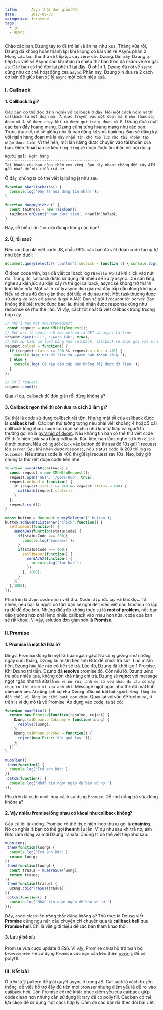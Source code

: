 ```yaml
---
title:      Asyn thật đơn giản(P2)
date:       2017-09-30
categories: frontend
tags:
  - js
  - async
---
```


Chào các bạn, Dzung tay to đã trở lại và ăn hại như xưa. Tháng vừa rồi, Dzung đã không hoàn thành kpi khi không có bài viết về Async phần 2. Mong các bạn tha thứ và tiếp tục cày view cho Dzung. Bài này, Dzung lại tiếp tục viết về Async sau khi nhận ra nhiều thứ bản thân đã nhầm về em gái Js. Các bạn có thể đọc lại phần 1 [tại đây](/2017/07/async-simple/). Ở phần 1, Dzung đã nói về `async` cũng như cơ chế hoạt động của `async`. Phần này, Dzung xin đưa ra 2 cách cơ bản để giúp bạn xử lý `async` một cách hiệu quả. 
<!--more-->
### I. Callback
#### 1. Callback là gì?
Các bạn có thể đọc định nghĩa về callback [ở đây](https://en.wikipedia.org/wiki/Callback_%28computer_programming%29). Nói một cách nôm na thì `callback là một đoạn mã  A được truyền vào một đoạn mã B như tham số, đoạn mã A sẽ được chạy khi nó được gọi trong đoạn mã B`. Dzung đoán mặt các bạn đầy hoang mang. Dzung cũng từng hoang mang như các bạn. Trong thực tế, nó sẽ giống như là bạn đăng ký sms banking. Bạn sẽ đăng ký với ngân hàng đoạn mã là `mày nhắn tin cho tao lúc nào tài khoản tao nhận được tiền`. Vì thế nên, mỗi lần lương được chuyển vào tài khoản của bạn. Điện thoại bạn sẽ kêu `ting ting` sẽ nhận được tin nhắn với nội dung:

```
Người gửi: Ngân hàng
-------------------------------------------
Tài khoản của bạn cộng thêm xxx xèng. Bạn hãy nhanh chóng đến cây ATM gần nhất để rút tiền trả nợ.
```

Ở đây, chúng ta có thể viết lại bằng js như sau:

```javascript
function nhanTinChoTao() {
  console.log('Đây là nội dung tin nhắn!');
}

function dangKyDichVu() {
  const taiKhoan = new TaiKhoan();
  taiKhoan.onEvent('nhan_duoc_tien', nhanTinChoTao);
}
```
Đấy, dễ hiểu hơn 1 xíu rồi đúng không các bạn?

#### 2. Ừ, rồi sao?
Nếu các bạn đã viết code JS, chắc 99% các bạn đã viết đoạn code tương tự như bên dưới:

```js
document.querySelector('.button').onclick = function () { console.log('Hello World'); };
```
Ở đoạn code trên, bạn đã viết callback log ra `Hello World` khi click vào nút đó. Trong Js, callback được sử dụng rất nhiều để xử lý async. Chỉ cần lắng nghe sự kiện,lúc sự kiện xảy ra thì gọi callback, async sẽ không trở thành khó khăn nữa. Một cách xử lý async đơn giản và đầy hấp dẫn đúng không ạ. Nếu nó chưa đủ đơn giản theo dõi tiếp ví dụ sau nhé. Một task thường được sử dụng và luôn có async là gọi AJAX. Bạn sẽ gửi 1 request lên server. Bạn không thể biết trước được bao lâu thì sẽ nhận được response cũng như response sẽ như thế nào. Vì vậy, cách tốt nhất là viết callback trong trường hợp này.

```js
// Khởi tạo một XMLHttpRequest 
 const request = new XMLHttpRequest();
// Set url là /porn-hub với method là GET và async là true
request.open('GET', '/porn-hub', true);
// Gán sự kiện on load bằng hàm callback. Callback sẽ được gọi vào sự kiện load.
request.onload = function() {
  if (request.status >= 200 && request.status < 400) {
    console.log('Get dữ liệu từ /porn-hub thành công!');
  } else {
    console.log('Cá mập cắn cáp nên không lấy được dữ liệu!');
  }
};

// Gửi request 
request.send();
```

Qua ví dụ, callback đủ đơn giản rồi đúng không ạ?

#### 3. Callback ngon thế thì còn đưa ra cách 2 làm gì? 
Sự thật là code sử dụng callback rất tiện. Nhưng mặt tối của callback được là **callback hell**. Các bạn thử tưởng tượng nếu phải viết khoảng 4 hoặc 5 cái callback lồng nhau, code của bạn sẽ nhìn như kim tự tháp và người ta thường gọi nó là [pyramid of doom](https://en.wikipedia.org/wiki%2FPyramid_of_doom_%28programming%29). Nếu không tin bạn có thể thử viết code để thực hiện task sau bằng callback. Đầu tiên, bạn lắng nghe sự kiện `click` ở một button. Nếu có người `click` vào button đó thì sau đó 10s gửi 1 request lên server. Sau khi nhận được response, nếu status code là 200 thì log ra `Success!`. Nếu status code là 400 thì gửi lại request sau 10s. Nào, bây giờ chúng ta thử viết đoạn code trên nhé.

```js
function sendAJAX(callback) {
  const request = new XMLHttpRequest();
  request.open('GET', '/porn-hub', true);
  request.onload = function() {
    if (request.status >= 200 && request.status < 400) {
      callback(request.status);
    }
  };
  request.send();
}

const button = document.querySelector('.button');
button.addEventListerner('click',function() {
  setTimeout(function() {
    sendAJAX(function(statusCode) {
      if(statusCode === 200){
        console.log('Success!');
      }
      if(statusCode === 400){
        setTimeout(function() {
          sendAJAX(function() {
            console.log('foo bar');
          })
        }, 1000);
      }
    });
  },1000);
}); 
```
Phía trên là đoạn code mình viết thử. Code rất phức tạp và khó đọc. Tất nhiên, nếu bạn là người có tâm bạn sẽ nghĩ đến việc viết các function cô lập ra để đễ đọc hơn. Nhưng điều đó không thực sự là **root of problem**, nếu bạn gặp trường hợp phải lồng nhiều callback vào nhau hơn nữa, code của bạn sẽ rất khoai. Vì vậy, solution đơn giản hơn là **Promise**.

### II.Promise
#### 1. Promise là một lời hứa à?
Bingo! Promise đúng là một lời hứa ngọt ngào! Nó cũng giống như những ngày cuối tháng, Dzung lại mượn tiền anh Đức để chích trà sữa. Lúc mượn tiền, Dzung hứa lúc nào có tiền sẽ trả. Lúc đó, Dzung đã khởi tạo 1 Promise. Khi Dzung trả tiền, Dzung đã **resolve** promise đó. Còn nếu lỡ, Dzung uống trà sữa nhiều quá, không còn khả năng chi trả. Dzung sẽ **reject** với message ngọt ngào như trà sữa là `em vỡ nợ rồi, anh em sờ vếu nhau đã lâu có mấy chục củ thì mình xí xoá anh nhỉ`. Message ngọt ngào như thế đỡ mất tình cảm anh em. Ai cũng lịch sự như Dzung, đâu có bài hát `người đừng lặng im đến thế, vì lặng im giết bạnt com chim`. Quay lại với vấn đề technical, ở trên là ví dụ mô tả về Promise. Áp dụng vào code, ta sẽ có:

```js
function muonTien() {
  return new Promise(function(resolve, reject) {
    Dzung.taiKhoan.onCoLuong = function(luong) {
      resolve(luong);
    };
    Dzung.taiKhoan.onVoNo = function() {
      reject(new Error('Xài quá tay!'));
    };
  });
}

muonTien()
.then(function() {
  console.log('Trả anh Đức!');
})
.catch(function() {
  console.log('Nhắn tin ngọt ngào để báo vỡ nợ!')
});
```
Phía trên là code minh hoạ cách sử dụng `Promise`. Dễ như uống trà sữa đúng không ạ?

#### 2. Vậy nhiều Promise lồng nhau có khoai như callback không?

Câu trả lời là không. Promise có thể thực hiện theo thứ tự gọi là **chaining**. Nó có nghĩa là bạn có thể gọi **then**nhiều lần. Ví dụ như sau khi trả nợ, anh Đức cảm động và mời Dzung trà sữa. Chúng ta có thể viết tiếp như sau:

```js
muonTien()
.then(function(luong) {
  console.log('Trả anh Đức!');
  return luong;
})
.then(function(luong) {
  const trasua = muaTraSua(luong);
  return trasua;
})
.then(function(trasua) {
  Dzung.chichTraSua(trasua);
})
.catch(function() {
  console.log('Nhắn tin ngọt ngào để báo vỡ nợ!')
});
```
Đấy, code clean lên trông thấy đúng không ạ? Thú thực là Dzung viết **Promise** cũng ngu nên câu chuyện chỉ chuyển qua từ **callback hell** qua **Promise hell**. Chỉ là viết giới thiệu để các bạn tham khảo thôi.

#### 3. Lưu ý bé xíu
Promise vừa được update ở ES6. Vì vậy, Promise chưa hỗ trợ toàn bộ browser nên khi sử dụng Promise các bạn cần kéo thêm [core-js](https://github.com/zloirock/core-js#ecmascript-6-promise) để có polyfill. 

### III. Kết bài
Ở trên là 2 pattern để giải quyết async ở trong JS. Callback là cách truyền thống, dễ viết, hỗ trợ đầy đủ trên mọi browser nhưng điểm yếu là dễ rơi vào callback hell. Còn Promise có thể khắc phục điểm yếu của callback giúp code clean hơn nhưng cần sử dụng library để có polly fill. Các bạn có thể lựa chọn để sử dụng một cách hợp lý. Cảm ơn các bạn đã theo dõi bài viết.